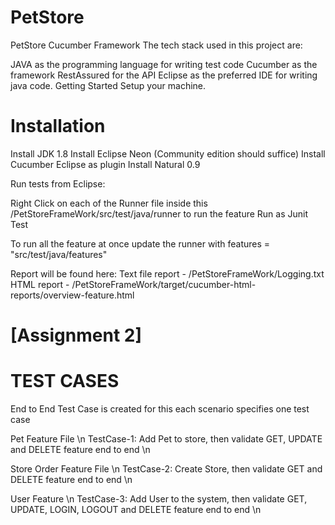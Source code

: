 # PetStore

PetStore Cucumber Framework
The tech stack used in this project are:

JAVA as the programming language for writing test code
Cucumber as the framework
RestAssured for the API 
Eclipse as the preferred IDE for writing java code.
Getting Started
Setup your machine.

# Installation
Install JDK 1.8
Install Eclipse Neon (Community edition should suffice)
Install Cucumber Eclipse as plugin
Install Natural 0.9


Run tests from Eclipse:

Right Click on each of the Runner file inside this /PetStoreFrameWork/src/test/java/runner to run the feature
Run as Junit Test

To run all the feature at once update the runner with  features = "src/test/java/features"

Report will be found here: 
Text file report - /PetStoreFrameWork/Logging.txt
HTML report - /PetStoreFrameWork/target/cucumber-html-reports/overview-feature.html

# [Assignment 2]

# TEST CASES 

End to End Test Case is created for this each scenario specifies one test case

Pet Feature File \n
TestCase-1: Add Pet to store, then validate GET, UPDATE and DELETE feature end to end \n

Store Order Feature File \n
TestCase-2: Create Store, then validate GET and DELETE feature end to end \n

User Feature \n
TestCase-3: Add User to the system, then validate GET, UPDATE, LOGIN, LOGOUT and DELETE feature end to end \n
